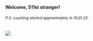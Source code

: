 #### Welcome, 511st stranger!

###### <sup>P.S. counting started approximately in 10.01.22</sup>

<img src="https://kraftwerk28.pp.ua/vcnt.png"></img>
